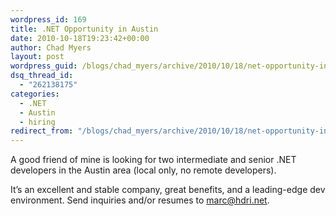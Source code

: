 ```yaml
---
wordpress_id: 169
title: .NET Opportunity in Austin
date: 2010-10-18T19:23:42+00:00
author: Chad Myers
layout: post
wordpress_guid: /blogs/chad_myers/archive/2010/10/18/net-opportunity-in-austin.aspx
dsq_thread_id:
  - "262138175"
categories:
  - .NET
  - Austin
  - hiring
redirect_from: "/blogs/chad_myers/archive/2010/10/18/net-opportunity-in-austin.aspx/"
---
```

A good friend of mine is looking for two intermediate and senior .NET developers in the Austin area (local only, no remote developers).&#160; 

It’s an excellent and stable company, great benefits, and a leading-edge dev environment. Send inquiries and/or resumes to <marc@hdri.net>.
